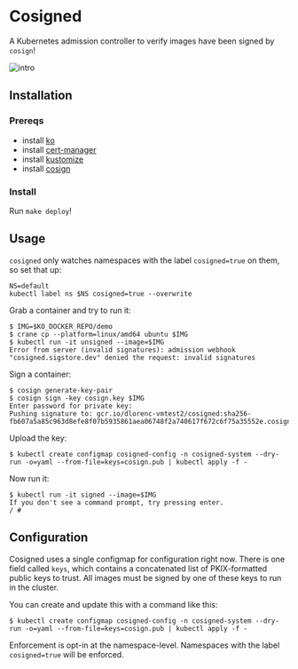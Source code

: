 # Cosigned

A Kubernetes admission controller to verify images have been signed by `cosign`!

![intro](images/demo.gif)

## Installation

### Prereqs

* install [ko](https://github.com/google/ko)
* install [cert-manager](https://cert-manager.io/docs/installation/kubernetes/)
* install [kustomize](https://kustomize.io/)
* install [cosign](https://github.com/sigstore/cosign)

### Install

Run `make deploy`!

## Usage

`cosigned` only watches namespaces with the label `cosigned=true` on them, so set that up:

```shell
NS=default
kubectl label ns $NS cosigned=true --overwrite
```

Grab a container and try to run it:

```shell
$ IMG=$KO_DOCKER_REPO/demo
$ crane cp --platform=linux/amd64 ubuntu $IMG
$ kubectl run -it unsigned --image=$IMG
Error from server (invalid signatures): admission webhook "cosigned.sigstore.dev" denied the request: invalid signatures
```

Sign a container:

```
$ cosign generate-key-pair
$ cosign sign -key cosign.key $IMG
Enter password for private key:
Pushing signature to: gcr.io/dlorenc-vmtest2/cosigned:sha256-fb607a5a85c963d8efe8f07b5935861aea06748f2a740617f672c6f75a35552e.cosign
```

Upload the key:

```
$ kubectl create configmap cosigned-config -n cosigned-system --dry-run -o=yaml --from-file=keys=cosign.pub | kubectl apply -f -
```

Now run it:

```shell
$ kubectl run -it signed --image=$IMG
If you don't see a command prompt, try pressing enter.
/ # 
```

## Configuration

Cosigned uses a single configmap for configuration right now.
There is one field called `keys`, which contains a concatenated list of PKIX-formatted public keys to trust.
All images must be signed by one of these keys to run in the cluster.

You can create and update this with a command like this:

```
$ kubectl create configmap cosigned-config -n cosigned-system --dry-run -o=yaml --from-file=keys=cosign.pub | kubectl apply -f -
```

Enforcement is opt-in at the namespace-level.
Namespaces with the label `cosigned=true` will be enforced.